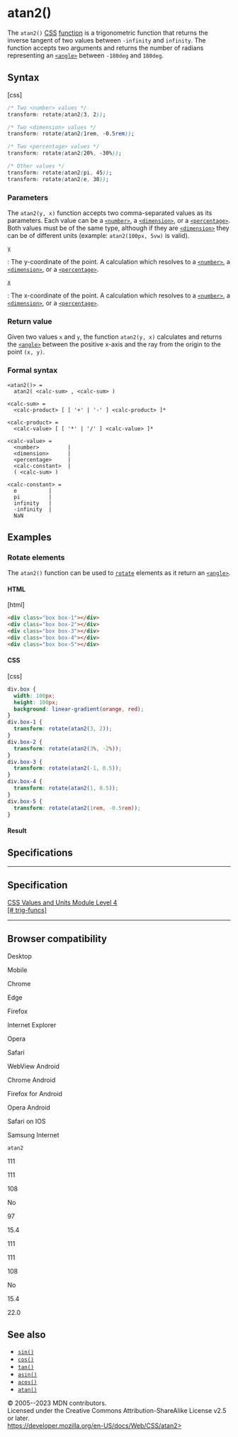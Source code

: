 atan2()
=======

The `atan2()` [CSS](https://developer.mozilla.org/en-US/docs/Web/CSS)
[function](css_functions.md) is a trigonometric function that returns the
inverse tangent of two values between `-infinity` and `infinity`. The
function accepts two arguments and returns the number of radians
representing an [`<angle>`](angle.md) between `-180deg` and `180deg`.

Syntax
------

[css]

```css
/* Two <number> values */
transform: rotate(atan2(3, 2));

/* Two <dimension> values */
transform: rotate(atan2(1rem, -0.5rem));

/* Two <percentage> values */
transform: rotate(atan2(20%, -30%));

/* Other values */
transform: rotate(atan2(pi, 45));
transform: rotate(atan2(e, 30));
```

### Parameters

The `atan2(y, x)` function accepts two comma-separated values as its
parameters. Each value can be a [`<number>`](number.md), a
[`<dimension>`](dimension.md), or a [`<percentage>`](percentage.md). Both
values must be of the same type, although if they are
[`<dimension>`](dimension.md) they can be of different units (example:
`atan2(100px, 5vw)` is valid).

[`y`](#y)

:   The y-coordinate of the point. A calculation which resolves to a
    [`<number>`](number.md), a [`<dimension>`](dimension.md), or a
    [`<percentage>`](percentage.md).

[`x`](#x)

:   The x-coordinate of the point. A calculation which resolves to a
    [`<number>`](number.md), a [`<dimension>`](dimension.md), or a
    [`<percentage>`](percentage.md).

### Return value

Given two values `x` and `y`, the function `atan2(y, x)` calculates and
returns the [`<angle>`](angle.md) between the positive x-axis and the ray
from the origin to the point `(x, y)`.

### Formal syntax

```
<atan2()> = 
  atan2( <calc-sum> , <calc-sum> )  

<calc-sum> = 
  <calc-product> [ [ '+' | '-' ] <calc-product> ]*  

<calc-product> = 
  <calc-value> [ [ '*' | '/' ] <calc-value> ]*  

<calc-value> = 
  <number>         |
  <dimension>      |
  <percentage>     |
  <calc-constant>  |
  ( <calc-sum> )   

<calc-constant> = 
  e          |
  pi         |
  infinity   |
  -infinity  |
  NaN        
```

Examples
--------

### Rotate elements

The `atan2()` function can be used to
[`rotate`](_Resources/Markup%20And%20Styling/css/transform-function/rotate.md) elements as it return an
[`<angle>`](angle.md).

#### HTML

[html]

```html
<div class="box box-1"></div>
<div class="box box-2"></div>
<div class="box box-3"></div>
<div class="box box-4"></div>
<div class="box box-5"></div>
```

#### CSS

[css]

```css
div.box {
  width: 100px;
  height: 100px;
  background: linear-gradient(orange, red);
}
div.box-1 {
  transform: rotate(atan2(3, 2));
}
div.box-2 {
  transform: rotate(atan2(3%, -2%));
}
div.box-3 {
  transform: rotate(atan2(-1, 0.5));
}
div.box-4 {
  transform: rotate(atan2(1, 0.5));
}
div.box-5 {
  transform: rotate(atan2(1rem, -0.5rem));
}
```

#### Result

Specifications
--------------

  -----------------------------------------------------------------------

Specification
  -----------------------------------------------------------------------

  [CSS Values and Units Module Level 4\
  [\#
  trig-funcs]](https://drafts.csswg.org/css-values/#trig-funcs)

  -----------------------------------------------------------------------

Browser compatibility
---------------------

Desktop

Mobile

Chrome

Edge

Firefox

Internet Explorer

Opera

Safari

WebView Android

Chrome Android

Firefox for Android

Opera Android

Safari on IOS

Samsung Internet

`atan2`

111

111

108

No

97

15.4

111

111

108

No

15.4

22.0

See also
--------

- [`sin()`](sin.md)
- [`cos()`](cos.md)
- [`tan()`](tan.md)
- [`asin()`](asin.md)
- [`acos()`](acos.md)
- [`atan()`](atan.md)

© 2005--2023 MDN contributors.\
Licensed under the Creative Commons Attribution-ShareAlike License v2.5
or later.\
https://developer.mozilla.org/en-US/docs/Web/CSS/atan2>
